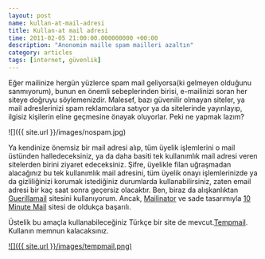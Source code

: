 ```yaml
--- 
layout: post 
name: kullan-at-mail-adresi 
title: Kullan-at mail adresi 
time: 2011-02-05 21:00:00.000000000 +00:00
description: "Anonomim maille spam mailleri azaltın"
category: articles
tags: [internet, güvenlik]
---
```


Eğer mailinize hergün yüzlerce spam mail geliyorsa(ki gelmeyen olduğunu sanmıyorum), bunun en önemli sebeplerinden birisi, e-mailinizi soran her siteye doğruyu söylemenizdir. Malesef, bazı güvenilir olmayan siteler, ya mail adreslerinizi spam reklamcılara satıyor ya da sitelerinde yayınlayıp, ilgisiz kişilerin eline geçmesine önayak oluyorlar. Peki ne yapmak lazım?

![]({{ site.url }}/images/nospam.jpg)

Ya kendinize önemsiz bir mail adresi alıp, tüm üyelik işlemlerini o mail üstünden halledeceksiniz, ya da daha basiti tek kullanımlık mail adresi veren sitelerden birini ziyaret edeceksiniz. Şifre, üyelikle filan uğraşmadan alacağınız bu tek kullanımlık mail adresini, tüm üyelik onayı işlemlerinizde ya da gizliliğinizi korumak istediğiniz durumlarda kullanabilirsiniz, zaten email adresi bir kaç saat sonra geçersiz olacaktır.
Ben, biraz da alışkanlıktan [Guerillamail](http://www.guerrillamail.com/) sitesini kullanıyorum. Ancak, [Mailinator](http://mailinator.com/) ve sade tasarımıyla [10 Minute Mail](http://10minutemail.com) sitesi de oldukça başarılı.

Üstelik bu amaçla kullanabileceğiniz Türkçe bir site de mevcut.[Tempmail](http://www.tempail.com/gecici-mail). Kullanın memnun kalacaksınız.

[![]({{ site.url }}/images/tempmail.png)](http://www.tempail.com/gecici-mail)
